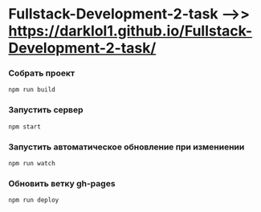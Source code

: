 # Fullstack-Development-2-task  -->>   https://darklol1.github.io/Fullstack-Development-2-task/
### Собрать проект
```
npm run build
```
### Запустить сервер
```
npm start
```
### Запустить автоматическое обновление при измениении
```
npm run watch
```
### Обновить ветку gh-pages
```
npm run deploy
```